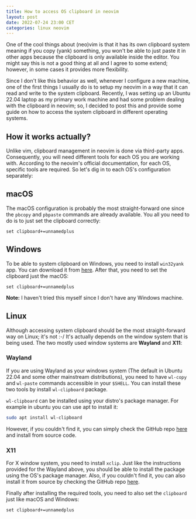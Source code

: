 ```yaml
---
title: How to access OS clipboard in neovim
layout: post
date: 2022-07-24 23:00 CET
categories: linux neovim
---
```


One of the cool things about (neo)vim is that it has its own clipboard system meaning if you copy (yank) something, you won't be able to just paste it in other apps because the clipboard is only available inside the editor. You might say this is not a good thing at all and I agree to some extend; however, in some cases it provides more flexibility.

Since I don't like this behavior as well, whenever I configure a new machine, one of the first things I usually do is to setup my neovim in a way that it can read and write to the system clipboard. Recently, I was setting up an Ubuntu 22.04 laptop as my primary work machine and had some problem dealing with the clipboard in neovim; so, I decided to post this and provide some guide on how to access the system clipboard in different operating systems.

## How it works actually?

Unlike vim, clipboard management in neovim is done via third-party apps. Consequently, you will need different tools for each OS you are working with. According to the neovim's official documentation, for each OS, specific tools are required. So let's dig in to each OS's configuration separately:

## macOS

The macOS configuration is probably the most straight-forward one since the `pbcopy` and `pbpaste` commands are already available. You all you need to do is to just set the clipboard correctly:

```vim
set clipboard+=unnamedplus
```

## Windows

To be able to system clipboard on Windows, you need to install `win32yank` app. You can download it from [here](https://github.com/equalsraf/win32yank). After that, you need to set the clipboard just the macOS:

```vim
set clipboard+=unnamedplus
```

**Note:** I haven't tried this myself since I don't have any Windows machine.

## Linux

Although accessing system clipboard should be the most straight-forward way on Linux; it's not :-/ It's actually depends on the window system that is being used. The two mostly used window systems are **Wayland** and **X11**:

### Wayland

If you are using Wayland as your windows system (The default in Ubuntu 22.04 and some other mainstream distributions), you need to have `wl-copy` and `wl-paste` commands accessible in your `$SHELL`. You can install these two tools by install `wl-clipboard` package.

`wl-clipboard` can be installed using your distro's package manager. For example in ubuntu you can use apt to install it:

```sh
sudo apt install wl-clipboard
```

However, if you couldn't find it, you can simply check the GitHub repo [here](https://github.com/bugaevc/wl-clipboard) and install from source code.

### X11

For X window system, you need to install `xclip`. Just like the instructions provided for the Wayland above, you should be able to install the package using the OS's package manager. Also, if you couldn't find it, you can also install it from source by checking the GitHub repo [here](https://github.com/astrand/xclip).

Finally after installing the required tools, you need to also set the `clipboard` just like macOS and Windows:

```vim
set clipboard+=unnamedplus
```
